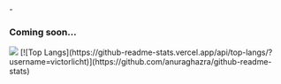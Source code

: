-<h3>Coming soon...</h3>

<picture>
<source 
  srcset="https://github-readme-stats.vercel.app/api?username=victorlicht&show_icons=true&theme=transparent&hide_border=true"
  media="(hide_border: true)"
/>
  <img src="https://github-readme-stats.vercel.app/api?username=victorlicht&show_icons=true" />
</picture>
[![Top Langs](https://github-readme-stats.vercel.app/api/top-langs/?username=victorlicht)](https://github.com/anuraghazra/github-readme-stats)
